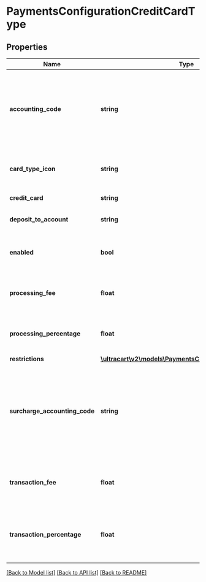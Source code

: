 # PaymentsConfigurationCreditCardType

## Properties
Name | Type | Description | Notes
------------ | ------------- | ------------- | -------------
**accounting_code** | **string** | Optional field used for Quickbooks integrations to match this credit card with the corresponding payment type in Quickbooks | [optional] 
**card_type_icon** | **string** | Internally used icon information for this card type | [optional] 
**credit_card** | **string** | Credit card type | [optional] 
**deposit_to_account** | **string** | The name of the account to deposit funds | [optional] 
**enabled** | **bool** | If true, this card type will be accepted during checkout | [optional] 
**processing_fee** | **float** | Optional additional fee applied to order for this card | [optional] 
**processing_percentage** | **float** | Optional additional fee applied to order for this card | [optional] 
**restrictions** | [**\ultracart\v2\models\PaymentsConfigurationRestrictions**](PaymentsConfigurationRestrictions.md) |  | [optional] 
**surcharge_accounting_code** | **string** | Optional field. If integrated with Quickbooks, this code will be used when informing Quickbooks about any surcharges applied to orders | [optional] 
**transaction_fee** | **float** | An optional additional fee to charge the customer for using this card. | [optional] 
**transaction_percentage** | **float** | An optional transaction percentage to charge the customer for using this card | [optional] 

[[Back to Model list]](../README.md#documentation-for-models) [[Back to API list]](../README.md#documentation-for-api-endpoints) [[Back to README]](../README.md)


